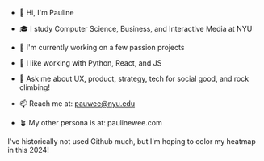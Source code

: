 - 👋 Hi, I'm Pauline
- 🎓 I study Computer Science, Business, and Interactive Media at NYU
- 🔭 I'm currently working on a few passion projects
- 🌱 I like working with Python, React, and JS

- 💬 Ask me about UX, product, strategy, tech for social good, and rock climbing!
- 📫 Reach me at: pauwee@nyu.edu
- 🪴 My other persona is at: paulinewee.com

I've historically not used Github much, but I'm hoping to color my heatmap in this 2024!
